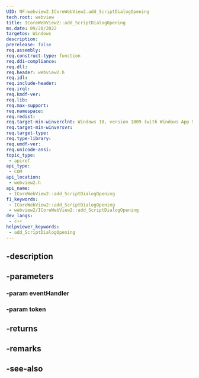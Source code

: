 ```yaml
---
UID: NF:webview2.ICoreWebView2.add_ScriptDialogOpening
tech.root: webview
title: ICoreWebView2::add_ScriptDialogOpening
ms.date: 09/20/2022
targetos: Windows
description: 
prerelease: false
req.assembly: 
req.construct-type: function
req.ddi-compliance: 
req.dll: 
req.header: webview2.h
req.idl: 
req.include-header: 
req.irql: 
req.kmdf-ver: 
req.lib: 
req.max-support: 
req.namespace: 
req.redist: 
req.target-min-winverclnt: Windows 10, version 1809 (with Windows App SDK 1.1 or later)
req.target-min-winversvr: 
req.target-type: 
req.type-library: 
req.umdf-ver: 
req.unicode-ansi: 
topic_type:
 - apiref
api_type:
 - COM
api_location:
 - webview2.h
api_name:
 - ICoreWebView2::add_ScriptDialogOpening
f1_keywords:
 - ICoreWebView2::add_ScriptDialogOpening
 - webview2/ICoreWebView2::add_ScriptDialogOpening
dev_langs:
 - c++
helpviewer_keywords:
 - add_ScriptDialogOpening
---
```


## -description

## -parameters

### -param eventHandler

### -param token

## -returns

## -remarks

## -see-also

